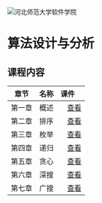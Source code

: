 ![河北师范大学软件学院](./image/logo.png)

# 算法设计与分析 

## 课程内容

| 章节 | 名称 | 课件 |
|:---:|:---|:---|
|第一章 | 概述 | [<img src="./image/presentation.png" height="15" />查看](https://edu2act.github.io/course-algorithm/slides/ch01.html) |
|第二章 |排序 | [<img src="./image/presentation.png" height="15" />查看](https://edu2act.github.io/course-algorithm/slides/ch02.html) |
|第三章 |枚举 | [<img src="./image/presentation.png" height="15" />查看](https://edu2act.github.io/course-algorithm/slides/ch03.html) |
|第四章 |递归 | [<img src="./image/presentation.png" height="15" />查看](https://edu2act.github.io/course-algorithm/slides/ch04.html) |
|第五章 |贪心 | [<img src="./image/presentation.png" height="15" />查看](https://edu2act.github.io/course-algorithm/slides/ch05.html) |
|第六章 |深搜 | [<img src="./image/presentation.png" height="15" />查看](https://edu2act.github.io/course-algorithm/slides/ch06.html) |
|第七章 |广搜 | [<img src="./image/presentation.png" height="15" />查看](https://edu2act.github.io/course-algorithm/slides/ch07.html) |
